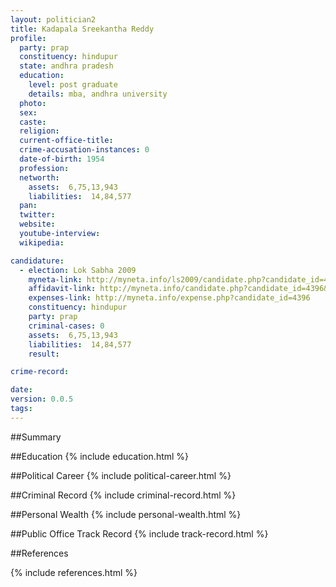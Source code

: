 ```yaml
---
layout: politician2
title: Kadapala Sreekantha Reddy
profile: 
  party: prap
  constituency: hindupur
  state: andhra pradesh
  education: 
    level: post graduate
    details: mba, andhra university
  photo: 
  sex: 
  caste: 
  religion: 
  current-office-title: 
  crime-accusation-instances: 0
  date-of-birth: 1954
  profession: 
  networth: 
    assets:  6,75,13,943
    liabilities:  14,84,577
  pan: 
  twitter: 
  website: 
  youtube-interview: 
  wikipedia: 

candidature: 
  - election: Lok Sabha 2009
    myneta-link: http://myneta.info/ls2009/candidate.php?candidate_id=4396
    affidavit-link: http://myneta.info/candidate.php?candidate_id=4396&scan=original
    expenses-link: http://myneta.info/expense.php?candidate_id=4396
    constituency: hindupur 
    party: prap
    criminal-cases: 0
    assets:  6,75,13,943
    liabilities:  14,84,577
    result:  

crime-record: 

date: 
version: 0.0.5
tags: 
---
```

##Summary


##Education
{% include education.html %}


##Political Career
{% include political-career.html %}


##Criminal Record
{% include criminal-record.html %}


##Personal Wealth
{% include personal-wealth.html %}


##Public Office Track Record
{% include track-record.html %}


##References


{% include references.html %}